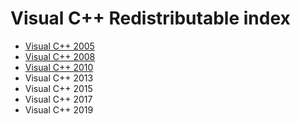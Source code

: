 # Visual C++ Redistributable index
- [Visual C++ 2005](https://vichingo455.github.io/ProgramDatabase/Useful/VCRedist/VCRedist2005.zip)
- [Visual C++ 2008](https://vichingo455.github.io/ProgramDatabase/Useful/VCRedist/VCRedist2008.zip)
- [Visual C++ 2010](https://vichingo455.github.io/ProgramDatabase/Useful/VCRedist/VCRedist2010.rar)
- Visual C++ 2013
- Visual C++ 2015
- Visual C++ 2017
- Visual C++ 2019
